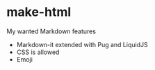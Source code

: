 # make-html

My wanted Markdown features

- Markdown-it extended with Pug and LiquidJS
- CSS is allowed
- Emoji
